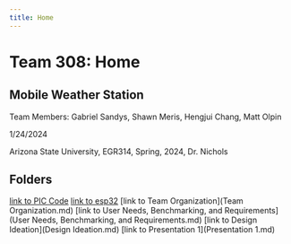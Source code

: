 ```yaml
---
title: Home
---
```


# Team 308: Home

## Mobile Weather Station

Team Members: Gabriel Sandys, Shawn Meris, Hengjui Chang, Matt Olpin

1/24/2024

Arizona State University, EGR314, Spring, 2024, Dr. Nichols

## Folders

[link to PIC Code](pic/index.md)
[link to esp32](esp32/index.md)
[link to Team Organization](Team Organization.md)
[link to User Needs, Benchmarking, and Requirements](User Needs, Benchmarking, and Requirements.md)
[link to Design Ideation](Design Ideation.md)
[link to Presentation 1](Presentation 1.md)
